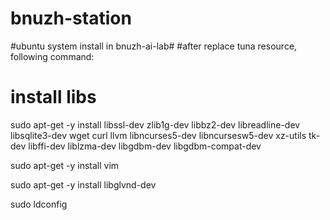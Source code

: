 # bnuzh-station
#ubuntu system install in bnuzh-ai-lab#
#after replace tuna resource, following command:
 
# install libs

sudo apt-get -y install libssl-dev zlib1g-dev libbz2-dev libreadline-dev libsqlite3-dev wget curl llvm libncurses5-dev libncursesw5-dev xz-utils tk-dev libffi-dev liblzma-dev libgdbm-dev libgdbm-compat-dev

sudo apt-get -y install vim

sudo apt-get -y install libglvnd-dev

sudo ldconfig
